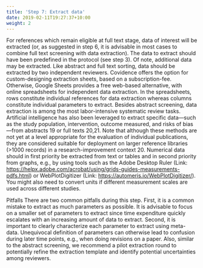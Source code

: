 ```yaml
---
title: 'Step 7: Extract data'
date: 2019-02-11T19:27:37+10:00
weight: 2
---
```


For references which remain eligible at full text stage, data of interest will be extracted (or, as suggested in step 6, it is advisable in most cases to combine full text screening with data extraction). The data to extract should have been predefined in the protocol (see step 3). Of note, additional data may be extracted. Like abstract and full text sorting, data should be extracted by two independent reviewers. Covidence offers the option for custom-designing extraction sheets, based on a subscription-fee. Otherwise, Google Sheets provides a free web-based alternative, with online spreadsheets for independent data extraction. In the spreadsheets, rows constitute individual references for data extraction whereas columns constitute individual parameters to extract. 
Besides abstract screening, data extraction is among the most labor-intensive systematic review tasks. Artificial intelligence has also been leveraged to extract specific data—such as the study population, intervention, outcome measured, and risks of bias—from abstracts 19 or full texts 20,21. Note that although these methods are not yet at a level appropriate for the evaluation of individual publications, they are considered suitable for deployment on larger reference libraries (>1000 records) in a research-improvement context 20.
Numerical data should in first priority be extracted from text or tables and in second priority from graphs, e.g., by using tools such as the Adobe Desktop Ruler (Link: https://helpx.adobe.com/acrobat/using/grids-guides-measurements-pdfs.html) or WebPlotDigitizer (Link: https://automeris.io/WebPlotDigitizer/). You might also need to convert units if different measurement scales are used across different studies.

Pitfalls
There are two common pitfalls during this step. First, it is a common mistake to extract as much parameters as possible. It is advisable to focus on a smaller set of parameters to extract since time expenditure quickly escalates with an increasing amount of data to extract. Second, it is important to clearly characterize each parameter to extract using meta-data. Unequivocal definition of parameters can otherwise lead to confusion during later time points, e.g., when doing revisions on a paper. Also, similar to the abstract screening, we recommend a pilot extraction round to potentially refine the extraction template and identify potential uncertainties among reviewers.


